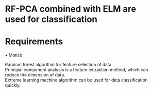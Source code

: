 # RF-PCA combined with ELM are used for classification
# Requirements
•	Matlab

  Random forest algorithm for feature selection of data.  
  Principal component analysis is a feature extraction method, which can reduce the dimension of data.  
  Extreme learning machine algorithm can be used for data classification quickly.  
